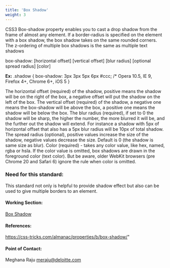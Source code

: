 ```yaml
---
title: 'Box Shadow'
weight: 3
---
```


<p>CSS3 Box-shadow property enables you to cast a drop shadow from the frame of almost any element. If a border-radius is specified on the element with a box shadow, the box shadow takes on the same rounded corners. The z-ordering of multiple box shadows is the same as multiple text shadows</p>

<p>box-shadow: [horizontal offset] [vertical offset] [blur radius] [optional spread radius] [color]</p>

<p><strong>Ex:</strong>  <span class="prop">
.shadow {
  box-shadow: 3px 3px 5px 6px #ccc;  /* Opera 10.5, IE 9, Firefox 4+, Chrome 6+, iOS 5
}

</span><p>

<p>The horizontal offset (required) of the shadow, positive means the shadow will be on the right of the box, a negative offset will put the shadow on the left of the box.
The vertical offset (required) of the shadow, a negative one means the box-shadow will be above the box, a positive one means the shadow will be below the box.
The blur radius (required), if set to 0 the shadow will be sharp, the higher the number, the more blurred it will be, and the further out the shadow will extend. For instance a shadow with 5px of horizontal offset that also has a 5px blur radius will be 10px of total shadow.
The spread radius (optional), positive values increase the size of the shadow, negative values decrease the size. Default is 0 (the shadow is same size as blur).
Color (required) - takes any color value, like hex, named, rgba or hsla. If the color value is omitted, box shadows are drawn in the foreground color (text color). But be aware, older WebKit browsers (pre Chrome 20 and Safari 6) ignore the rule when color is omitted.</p>

<h3>Need for this standard:</h3>

<p>This standard not only is helpful to provide shadow effect but also can be used to give multiple borders to an element.</p>



<h4>Working Section:</h4>

<a href="https://jsbin.com/negacekibo/edit?html,output">Box Shadow</a>


<h4>References:</h4>

https://css-tricks.com/almanac/properties/b/box-shadow/"

<h4>Point of Contact:</h4>

<p>Meghana Raju <a href="mailto:meraju@deloitte.com">meraju@deloitte.com</a></p>
